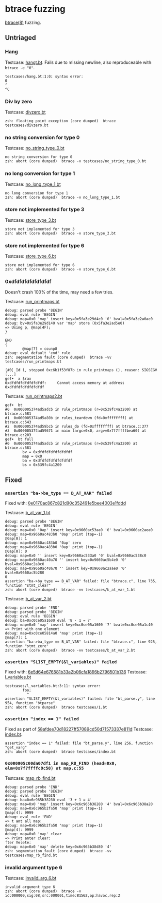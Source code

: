 # btrace fuzzing

[btrace(8)](http://man.openbsd.org/btrace) fuzzing.

## Untriaged

### Hang

Testcase: [hangt.bt](./testcases/hang.bt).
Fails due to missing newline, also reproduceable with `btrace -e "0"`.

```
testcases/hang.bt:1:0: syntax error:
0
^
^C
```

### Div by zero

Testcase: [divzero.bt](./testcases/divzero.bt)

```
zsh: floating point exception (core dumped)  btrace testcases/divzero.bt
```

### no string conversion for type 0

Testcase: [no_string_type_0.bt](./testcases/no_string_type_0.bt)

```
no string conversion for type 0
zsh: abort (core dumped)  btrace -v testcases/no_string_type_0.bt
```

### no long conversion for type 1

Testcase: [no_long_type_1.bt](./testcases/no_long_type_1.bt)

```
no long conversion for type 1
zsh: abort (core dumped)  btrace -v no_long_type_1.bt
```

### store not implemented for type 3

Testcase: [store_type_3.bt](./testcases/store_type_3.bt)

```
store not implemented for type 3
zsh: abort (core dumped)  btrace -v store_type_3.bt
```
### store not implemented for type 6

Testcase: [store_type_6.bt](./testcases/store_type_6.bt)

```
store not implemented for type 6
zsh: abort (core dumped)  btrace -v store_type_6.bt
```

### 0xdfdfdfdfdfdfdfdf

Doesn't crash 100% of the time, may need a few tries.

Testcase: [run_printmaps.bt](./testcases/resolved/run_printmaps.bt)

```
debug: parsed probe 'BEGIN'
debug: eval rule 'BEGIN'
debug: map=0x0 'map' insert key=0x5fa3e29d4c0 '0' bval=0x5fa3e2a0ac0
debug: bv=0x5fa3e29d140 var 'map' store (0x5fa3e2ad5e0)
=> Using p, @map[4F);
}

END
{
        @map[7] = counp8
debug: eval default 'end' rule
zsh: segmentation fault (core dumped)  btrace -vv testcases/run_printmaps.bt
```

```
[#0] Id 1, stopped 0xc6b1f53f87b in rule_printmaps (), reason: SIGSEGV
[...]
gef➤  x $rax
0xdfdfdfdfdfdfdfdf:     Cannot access memory at address 0xdfdfdfdfdfdfdfdf
```

Testcase: [run_printmaps2.bt](./testcases/run_printmaps2.bt)

```
gef➤  bt
#0  0x000005374ad5adcb in rule_printmaps (r=0x539fc4a3200) at btrace.c:581
#1  0x000005374ad5a80b in rules_teardown (fd=0xffffffff) at btrace.c:543
#2  0x000005374ad59bcb in rules_do (fd=0xffffffff) at btrace.c:377
#3  0x000005374ad59671 in main (argc=0x0, argv=0x7f7ffffbea60) at btrace.c:203
gef➤  bt full
#0  0x000005374ad5adcb in rule_printmaps (r=0x539fc4a3200) at btrace.c:581
        bv = 0xdfdfdfdfdfdfdfdf
        map = 0x0
        ba = 0xdfdfdfdfdfdfdfdf
        bs = 0x539fc4a1200
```

## Fixed

### `assertion "ba->ba_type == B_AT_VAR" failed`

Fixed with: [0e0170ac867c821d90c352491e5bee4003e1fddd](https://github.com/openbsd/src/commit/0e0170ac867c821d90c352491e5bee4003e1fddd)

Testcase: [b_at_var_1.bt](./testcases/resolved/b_at_var_1.bt)

```
debug: parsed probe 'BEGIN'
debug: eval rule 'BEGIN'
debug: map=0x0 '0ap' insert key=0x9660ac53aa0 '0' bval=0x9660ac2aea0
debug: map=0x9660ac483b0 '0ap' print (top=-1)
@0ap[0]: 1
debug: map=0x9660ac483b0 '0ap' zero
debug: map=0x9660ac483b0 '0ap' print (top=-1)
@0ap[0]: 0
debug: map=0x0 '' insert key=0x9660ac533a0 '0' bval=0x9660ac538c0
debug: map=0x9660ac40a70 '' insert key=0x9660ac5b4e0 '0' bval=0x9660ac2a8c0
debug: map=0x9660ac40a70 '' insert key=0x9660ac2aae0 '0' bval=0x9660ac5b280
0
assertion "ba->ba_type == B_AT_VAR" failed: file "btrace.c", line 735, function "stmt_clear"
zsh: abort (core dumped)  btrace -vv testcases/b_at_var_1.bt
```

Testcase: [b_at_var_2.bt](./testcases/resolved/b_at_var_2.bt)

```
debug: parsed probe 'END'
debug: parsed probe 'BEGIN'
debug: eval rule 'BEGIN'
debug: ba=0xc0ce05a1600 eval '8 - 1 = 7'
debug: map=0x0 'map' insert key=0xc0ce05a1600 '7' bval=0xc0ce05a1c40
=> Print with one element
debug: map=0xc0ce05814a0 'map' print (top=-1)
@map[7]: 1
assertion "ba->ba_type == B_AT_VAR" failed: file "btrace.c", line 925, function "stmt_zero"
zsh: abort (core dumped)  btrace -vv testcases/b_at_var_2.bt
```

### `assertion "SLIST_EMPTY(&l_variables)" failed`

Fixed with: [6e5d64e676581b33a2b06cfa1896b2796501b136](https://github.com/openbsd/src/commit/6e5d64e676581b33a2b06cfa1896b2796501b136)
Testcase: [l_variables.bt](testcases/resolved/l_variables.bt)

```
testcases/l_variables.bt:3:11: syntax error:
        foo;
          ^
assertion "SLIST_EMPTY(&l_variables)" failed: file "bt_parse.y", line 954, function "btparse"
zsh: abort (core dumped)  btrace testcases/1.bt
```

### `assertion "index == 1" failed`

Fixed as part of [58afdee70d18227ff57089cd50d71573337e811d](https://github.com/openbsd/src/commit/58afdee70d18227ff57089cd50d71573337e811d)
Testcase: [index.bt](./testcases/resolved/index.bt).

```
assertion "index == 1" failed: file "bt_parse.y", line 256, function "get_varg"
zsh: abort (core dumped)  btrace testcases/index.bt
```

### `0x000005c00da07df1 in map_RB_FIND (head=0x0, elm=0x7f7ffffc9c50) at map.c:55`

Testcase: [map_rb_find.bt](./testcases/resolved/map_rb_find.bt)

```
debug: parsed probe 'END'
debug: parsed probe 'BEGIN'
debug: eval rule 'BEGIN'
debug: ba=0x6c965b38280 eval '3 + 1 = 4'
debug: map=0x0 'map' insert key=0x6c965b38280 '4' bval=0x6c965b38a20
debug: map=0x6c965b2fa50 'map' print (top=-1)
@map[4]: 9999
debug: eval rule 'END'
=> t ant all map:
debug: map=0x6c965b2fa50 'map' print (top=-1)
@map[4]: 9999
debug: map=0x0 'map' clear
=> Print anter clear:
fter Velete:
debug: map=0x0 'map' delete key=0x6c965b38d80 '4'
zsh: segmentation fault (core dumped)  btrace -vv testcases/map_rb_find.bt
```


### invalid argument type 6

Testcase: [invalid_arg_6.bt](./testcases/resolved/invalid_arg_6.bt)

```
invalid argument type 6
zsh: abort (core dumped)  btrace -v id:000000,sig:08,src:000001,time:81562,op:havoc,rep:2
```
